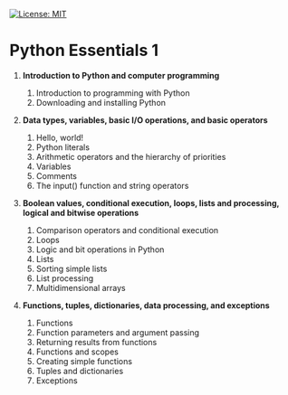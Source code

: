 [![License: MIT](https://img.shields.io/badge/License-MIT-yellow.svg)](https://opensource.org/licenses/MIT)

# Python Essentials 1

1. **Introduction to Python and computer programming**

	1. Introduction to programming with Python
	2. Downloading and installing Python

2. **Data types, variables, basic I/O operations, and basic operators**

	1. Hello, world!
	2. Python literals
	3. Arithmetic operators and the hierarchy of priorities
	4. Variables
	5. Comments
	6. The input() function and string operators

3. **Boolean values, conditional execution, loops, lists and processing, logical and bitwise operations**

	1. Comparison operators and conditional execution
	2. Loops
	3. Logic and bit operations in Python
	4. Lists
	5. Sorting simple lists
	6. List processing
	7. Multidimensional arrays

4. **Functions, tuples, dictionaries, data processing, and exceptions**

	1. Functions
	2. Function parameters and argument passing
	3. Returning results from functions
	4. Functions and scopes
	5. Creating simple functions
	6. Tuples and dictionaries
	7. Exceptions